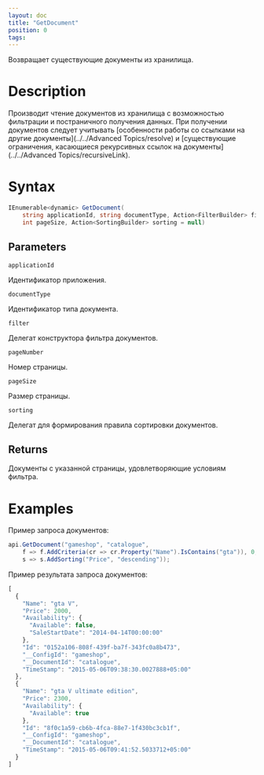 ```yaml
---
layout: doc
title: "GetDocument"
position: 0
tags:
---
```


Возвращает существующие документы из хранилища.

# Description
Производит чтение документов из хранилища с возможностью фильтрации и постраничного получения данных.
При получении документов следует учитывать [особенности работы со ссылками на другие документы](../../Advanced Topics/resolve) и [существующие ограничения, касающиеся рекурсивных ссылок на документы](../../Advanced Topics/recursiveLink).

# Syntax
```csharp
IEnumerable<dynamic> GetDocument( 
	string applicationId, string documentType, Action<FilterBuilder> filter, int pageNumber, 
	int pageSize, Action<SortingBuilder> sorting = null)
```

## Parameters

`applicationId`

Идентификатор приложения.

`documentType`

Идентификатор типа документа.

`filter`

Делегат конструктора фильтра документов.

`pageNumber`

Номер страницы.

`pageSize`

Размер страницы.

`sorting`

Делегат для формирования правила сортировки документов.

## Returns

Документы с указанной страницы, удовлетворяющие условиям фильтра.

# Examples

Пример запроса документов:

```csharp
api.GetDocument("gameshop", "catalogue",
	f => f.AddCriteria(cr => cr.Property("Name").IsContains("gta")), 0, 2,
	s => s.AddSorting("Price", "descending"));
```

Пример результата запроса документов:

```js
[
  {
    "Name": "gta V",
    "Price": 2000,
    "Availability": {
      "Available": false,
      "SaleStartDate": "2014-04-14T00:00:00"
    },
    "Id": "0152a106-808f-439f-ba7f-343fc0a8b473",
    "__ConfigId": "gameshop",
    "__DocumentId": "catalogue",
    "TimeStamp": "2015-05-06T09:38:30.0027888+05:00"
  },
  {
    "Name": "gta V ultimate edition",
    "Price": 2300,
    "Availability": {
      "Available": true
    },
    "Id": "8f0c1a59-cb6b-4fca-88e7-1f430bc3cb1f",
    "__ConfigId": "gameshop",
    "__DocumentId": "catalogue",
    "TimeStamp": "2015-05-06T09:41:52.5033712+05:00"
  }
]
```

